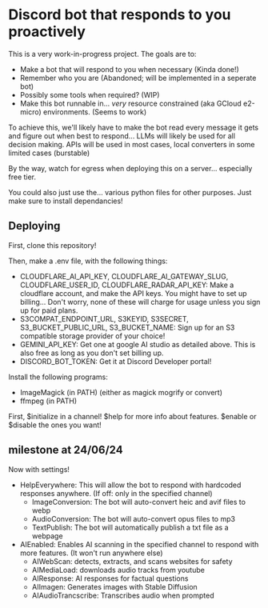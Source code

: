 # Discord bot that responds to you proactively
This is a very work-in-progress project.
The goals are to:
- Make a bot that will respond to you when necessary (Kinda done!)
- Remember who you are (Abandoned; will be implemented in a seperate bot)
- Possibly some tools when required? (WIP)
- Make this bot runnable in... *very* resource constrained (aka GCloud e2-micro) environments. (Seems to work)

To achieve this, we'll likely have to make the bot read every message it gets and figure out when best to respond...
LLMs will likely be used for all decision making.
APIs will be used in most cases, local converters in some limited cases (burstable)



By the way, watch for egress when deploying this on a server... especially free tier.

You could also just use the... various python files for other purposes. Just make sure to install dependancies!

## Deploying
First, clone this repository!

Then, make a .env file, with the following things:
- CLOUDFLARE_AI_API_KEY, CLOUDFLARE_AI_GATEWAY_SLUG, CLOUDFLARE_USER_ID, CLOUDFLARE_RADAR_API_KEY: Make a cloudflare account, and make the API keys. You might have to set up billing... Don't worry, none of these will charge for usage unless you sign up for paid plans.
- S3COMPAT_ENDPOINT_URL, S3KEYID, S3SECRET, S3_BUCKET_PUBLIC_URL, S3_BUCKET_NAME: Sign up for an S3 compatible storage provider of your choice! 
- GEMINI_API_KEY: Get one at google AI studio as detailed above. This is also free as long as you don't set billing up.
- DISCORD_BOT_TOKEN: Get it at Discord Developer portal!

Install the following programs:
- ImageMagick (in PATH) (either as magick mogrify or convert)
- ffmpeg (in PATH)

First, $initialize in a channel!
$help for more info about features.
$enable or $disable the ones you want!

## milestone at 24/06/24

Now with settings!
- HelpEverywhere: This will allow the bot to respond with hardcoded responses anywhere. (If off: only in the specified channel)
    - ImageConversion: The bot will auto-convert heic and avif files to webp
    - AudioConversion: The bot will auto-convert opus files to mp3
    - TextPublish: The bot will automatically publish a txt file as a webpage
- AIEnabled: Enables AI scanning in the specified channel to respond with more features. (It won't run anywhere else)
    - AIWebScan: detects, extracts, and scans websites for safety
    - AIMediaLoad: downloads audio tracks from youtube
    - AIResponse: AI responses for factual questions
    - AIImagen: Generates images with Stable Diffusion
    - AIAudioTrancscribe: Transcribes audio when prompted

